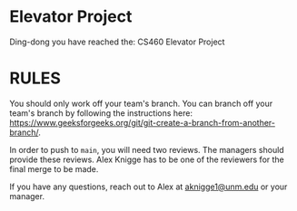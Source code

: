 # Elevator Project
Ding-dong you have reached the: CS460 Elevator Project

# RULES
You should only work off your team's branch. You can branch off your team's branch by following the instructions here: https://www.geeksforgeeks.org/git/git-create-a-branch-from-another-branch/.

In order to push to `main`, you will need two reviews. The managers should provide these reviews. Alex Knigge has to be one of the reviewers for the final merge to be made. 

If you have any questions, reach out to Alex at aknigge1@unm.edu or your manager. 
